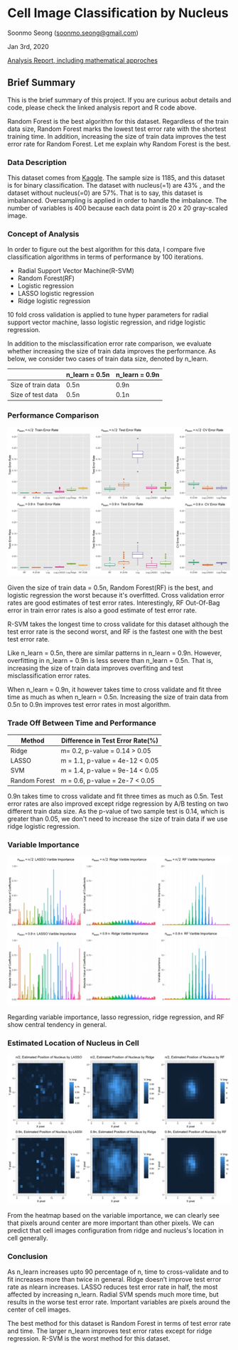 # Cell Image Classification by Nucleus

Soonmo Seong (soonmo.seong@gmail.com)

Jan 3rd, 2020

[Analysis Report, including mathematical approches](https://drive.google.com/open?id=1iybkj00lmuhgsGshC2U2xrCKo7obpWWR)

## Brief Summary

This is the brief summary of this project. If you are curious aobut details and code, please check the linked analysis report and R code above.

Random Forest is the best algorithm for this dataset. Regardless of the train data size, Random Forest marks the lowest test error rate with the shortest training time. In addition, increasing the size of train data improves the test error rate for Random Forest. Let me explain why Random Forest is the best.

### Data Description

This dataset comes from [Kaggle](https://www.kaggle.com/zicouc/pixelss-intensity-of-positive-and-negative-nuclei). The sample size is 1185, and this dataset is for binary classification. The dataset with nucleus(=1) are 43% , and the dataset without nucleus(=0) are 57%. That is to say, this dataset is imbalanced. Oversampling is applied in order to handle the imbalance. The number of variables is 400 because each data point is 20 x 20 gray-scaled image.

### Concept of Analysis

In order to figure out the best algorithm for this data, I compare five classification algorithms in terms of performance by 100 iterations.

- Radial Support Vector Machine(R-SVM)
- Random Forest(RF)
- Logistic regression
- LASSO logistic regression
- Ridge logistic regression

10 fold cross validation is applied to tune hyper parameters for radial support vector machine, lasso logistic regression, and ridge logistic regression.

In addition to the misclassification error rate comparison, we evaluate whether increasing the size of train data improves the performance. As below, we consider two cases of train data size, denoted by n_learn.

|                    | n_learn = 0.5n | n_learn = 0.9n |
| ------------------ | -------------- | -------------- |
| Size of train data | 0.5n           | 0.9n           |
| Size of test data  | 0.5n           | 0.1n           |

### Performance Comparison

![Performance Comparison](1.jpeg)

Given the size of train data = 0.5n, Random Forest(RF) is the best, and logistic regression the worst because it's overfitted. Cross validation error rates are good estimates of test error rates. Interestingly, RF Out-Of-Bag error in train error rates is also a good estimate of test error rate.

R-SVM takes the longest time to cross validate for this dataset although the test error rate is the second worst, and RF is the fastest one with the best test error rate.

Like n_learn = 0.5n, there are similar patterns in n_learn = 0.9n. However, overfitting in n_learn = 0.9n is less severe than n_learn = 0.5n. That is, increasing the size of train data improves overfiting and test misclassification error rates.

When n_learn = 0.9n, it however takes time to cross validate and fit three time as much as when n_learn = 0.5n. Increasing the size of train data from 0.5n to 0.9n improves test error rates in most algorithm.

### Trade Off Between Time and Performance

| **Method**    | Difference in **Test Error Rate(%)** |
| ------------- | ------------------------------------ |
| Ridge         | m= 0.2, p-value = 0.14 > 0.05        |
| LASSO         | m = 1.1, p-value = 4e-12 < 0.05      |
| SVM           | m = 1.4, p-value = 9e-14 < 0.05      |
| Random Forest | m = 0.6, p-value = 2e-7 < 0.05       |

0.9n takes time to cross validate and fit three times as much as 0.5n. Test error rates are also improved except ridge regression by A/B testing on two different train data size. As the p-value of two sample test is 0.14, which is greater than 0.05, we don't need to increase the size of train data if we use ridge logistic regression.

### Variable Importance

![Variable Importance](3.jpeg)

Regarding variable importance, lasso regression, ridge regression, and RF show central tendency in general.

### Estimated Location of Nucleus in Cell

![Estimated location of Nucleus](5.jpeg)

From the heatmap based on the variable importance, we can clearly see that pixels around center are more important than other pixels. We can predict that cell images configuration from ridge and nucleus's location in cell generally.

### Conclusion

As n_learn increases upto 90 percentage of n, time to cross-validate and to fit increases more than twice in general. Ridge doesn’t improve test error rate as nlearn increases. LASSO reduces test error rate in half, the most affected by increasing n_learn. Radial SVM spends much more time, but results in the worse test error rate. Important variables are pixels around the center of cell images.

The best method for this dataset is Random Forest in terms of test error rate and time. The larger n_learn improves test error rates except for ridge regression. R-SVM is the worst method for this dataset.

